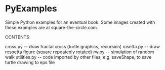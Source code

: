 PyExamples
==========

Simple Python examples for an eventual book. Some images created with these examples are at square-the-circle.com.

CONTENTS:

cross.py         -- draw fractal cross (turtle graphics, recursion)
rosetta.py       -- draw resoetta figure (square repeatedly rotated)
rw.py            -- simulation of random walk
utilities.py     -- code imported by other files, e.g. saveShape, to save turtle drawing to eps file
